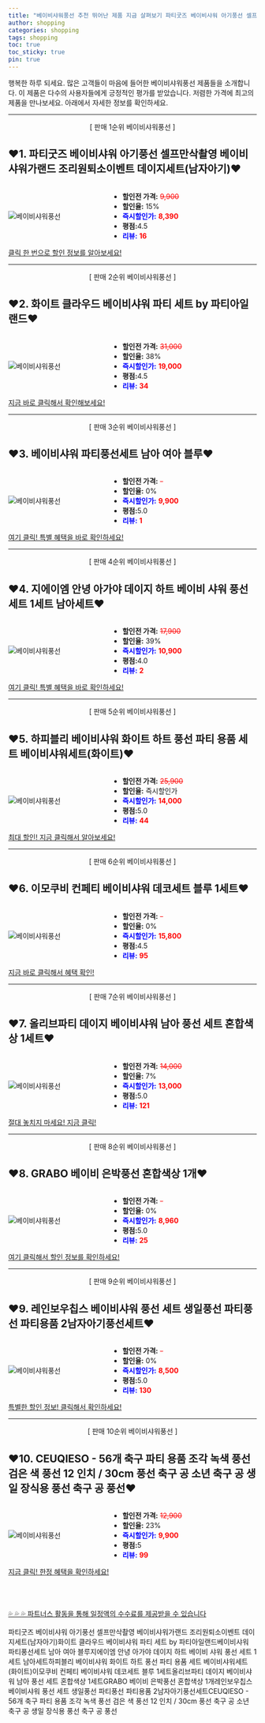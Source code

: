 ```yaml
---
title: "베이비샤워풍선 추천 뛰어난 제품 지금 살펴보기 파티굿즈 베이비샤워 아기풍선 셀프만삭촬영 베이비샤워가랜드"
author: shopping
categories: shopping
tags: shopping
toc: true
toc_sticky: true
pin: true
---
```

행복한 하루 되세요. 많은 고객들이 마음에 들어한 베이비샤워풍선 제품들을 소개합니다. 이 제품은 다수의 사용자들에게 긍정적인 평가를 받았습니다. 저렴한 가격에 최고의 제품을 만나보세요. 아래에서 자세한 정보를 확인하세요.

---
<p class="toplist" style="margin: 0 auto; display: block; width: fit-content;">[ 판매 1순위 베이비샤워풍선 ]</p>

<h2><strong>❤️1. 파티굿즈 베이비샤워 아기풍선 셀프만삭촬영 베이비샤워가랜드 조리원퇴소이벤트 데이지세트(남자아기)❤️</strong></h2>

<div style="display: flex; align-items: center;">
    <div style="flex: 0.4;">
        <img src="https://thumbnail8.coupangcdn.com/thumbnails/remote/230x230ex/image/vendor_inventory/19fc/348ae1557e2caf1b276ba76d0fdd33c3dde8611ce5f255c0568e620212ff.jpg" alt="베이비샤워풍선" style="max-width: 100%;">
    </div>
    <div style="flex: 0.6; margin-left: 10px;">
        <ul>
            <li><strong>할인전 가격:</strong> <del style="color: red;">9,900</del></li>
            <li><strong>할인율:</strong> 15%</li>
            <li><span style='color:blue'><strong>즉시할인가:</strong></span> <span style='color:red'><strong>8,390</strong></span></li>
            <li><strong>평점:</strong>4.5</li>
            <li><span style='color:blue'><strong>리뷰:</strong></span> <span style='color:red'><strong>16</strong></span></li>
        </ul>
    </div>
</div>
<div class="center">
    <a href="https://selin100587001.github.io?lptag=AF9450613&subid=githubio&pageKey=7990430927&traceid=V0-153&itemId=22209708857&vendorItemId=89255800504" class="myButton">
        클릭 한 번으로 할인 정보를 알아보세요!
    </a>
</div>


---
<p class="toplist" style="margin: 0 auto; display: block; width: fit-content;">[ 판매 2순위 베이비샤워풍선 ]</p>

<h2><strong>❤️2. 화이트 클라우드 베이비샤워 파티 세트 by 파티아일랜드❤️</strong></h2>

<div style="display: flex; align-items: center;">
    <div style="flex: 0.4;">
        <img src="https://thumbnail8.coupangcdn.com/thumbnails/remote/230x230ex/image/vendor_inventory/2256/41696f7bb03b1414f0d344ec711d26dfc749df316794d6b0de99ef4e4f13.jpg" alt="베이비샤워풍선" style="max-width: 100%;">
    </div>
    <div style="flex: 0.6; margin-left: 10px;">
        <ul>
            <li><strong>할인전 가격:</strong> <del style="color: red;">31,000</del></li>
            <li><strong>할인율:</strong> 38%</li>
            <li><span style='color:blue'><strong>즉시할인가:</strong></span> <span style='color:red'><strong>19,000</strong></span></li>
            <li><strong>평점:</strong>4.5</li>
            <li><span style='color:blue'><strong>리뷰:</strong></span> <span style='color:red'><strong>34</strong></span></li>
        </ul>
    </div>
</div>
<div class="center">
    <a href="https://selin100587001.github.io?lptag=AF9450613&subid=githubio&pageKey=7265808545&traceid=V0-153&itemId=18517972640&vendorItemId=86262849573" class="myButton">
        지금 바로 클릭해서 확인해보세요!
    </a>
</div>


---
<p class="toplist" style="margin: 0 auto; display: block; width: fit-content;">[ 판매 3순위 베이비샤워풍선 ]</p>

<h2><strong>❤️3. 베이비샤워 파티풍선세트 남아 여아 블루❤️</strong></h2>

<div style="display: flex; align-items: center;">
    <div style="flex: 0.4;">
        <img src="https://thumbnail8.coupangcdn.com/thumbnails/remote/230x230ex/image/vendor_inventory/4aed/a32bfa8e47806fa9676df7d4e9fea5748072009dfb3c66e75c43632e1af6.jpg" alt="베이비샤워풍선" style="max-width: 100%;">
    </div>
    <div style="flex: 0.6; margin-left: 10px;">
        <ul>
            <li><strong>할인전 가격:</strong> <del style="color: red;">-</del></li>
            <li><strong>할인율:</strong> 0%</li>
            <li><span style='color:blue'><strong>즉시할인가:</strong></span> <span style='color:red'><strong>9,900</strong></span></li>
            <li><strong>평점:</strong>5.0</li>
            <li><span style='color:blue'><strong>리뷰:</strong></span> <span style='color:red'><strong>1</strong></span></li>
        </ul>
    </div>
</div>
<div class="center">
    <a href="https://selin100587001.github.io?lptag=AF9450613&subid=githubio&pageKey=8146879525&traceid=V0-153&itemId=23168733697&vendorItemId=90269861274" class="myButton">
        여기 클릭! 특별 혜택을 바로 확인하세요!
    </a>
</div>


---
<p class="toplist" style="margin: 0 auto; display: block; width: fit-content;">[ 판매 4순위 베이비샤워풍선 ]</p>

<h2><strong>❤️4. 지에이엠 안녕 아가야 데이지 하트 베이비 샤워 풍선 세트 1세트 남아세트❤️</strong></h2>

<div style="display: flex; align-items: center;">
    <div style="flex: 0.4;">
        <img src="https://thumbnail6.coupangcdn.com/thumbnails/remote/230x230ex/image/vendor_inventory/3341/212a4ea170115e11984067fec2838f3cb6a01ac853af7ee3707ed4f1c5a5.jpg" alt="베이비샤워풍선" style="max-width: 100%;">
    </div>
    <div style="flex: 0.6; margin-left: 10px;">
        <ul>
            <li><strong>할인전 가격:</strong> <del style="color: red;">17,900</del></li>
            <li><strong>할인율:</strong> 39%</li>
            <li><span style='color:blue'><strong>즉시할인가:</strong></span> <span style='color:red'><strong>10,900</strong></span></li>
            <li><strong>평점:</strong>4.0</li>
            <li><span style='color:blue'><strong>리뷰:</strong></span> <span style='color:red'><strong>2</strong></span></li>
        </ul>
    </div>
</div>
<div class="center">
    <a href="https://selin100587001.github.io?lptag=AF9450613&subid=githubio&pageKey=8028823836&traceid=V0-153&itemId=22443124124&vendorItemId=89487319744" class="myButton">
        여기 클릭! 특별 혜택을 바로 확인하세요!
    </a>
</div>


---
<p class="toplist" style="margin: 0 auto; display: block; width: fit-content;">[ 판매 5순위 베이비샤워풍선 ]</p>

<h2><strong>❤️5. 하피블리 베이비샤워 화이트 하트 풍선 파티 용품 세트 베이비샤워세트(화이트)❤️</strong></h2>

<div style="display: flex; align-items: center;">
    <div style="flex: 0.4;">
        <img src="https://thumbnail6.coupangcdn.com/thumbnails/remote/230x230ex/image/vendor_inventory/ce19/2c099ac76ccd1dbbcec7aa77ee50c89963040af7d35dbd8b111b73a86414.jpg" alt="베이비샤워풍선" style="max-width: 100%;">
    </div>
    <div style="flex: 0.6; margin-left: 10px;">
        <ul>
            <li><strong>할인전 가격:</strong> <del style="color: red;">25,900</del></li>
            <li><strong>할인율:</strong> 즉시할인가</li>
            <li><span style='color:blue'><strong>즉시할인가:</strong></span> <span style='color:red'><strong>14,000</strong></span></li>
            <li><strong>평점:</strong>5.0</li>
            <li><span style='color:blue'><strong>리뷰:</strong></span> <span style='color:red'><strong>44</strong></span></li>
        </ul>
    </div>
</div>
<div class="center">
    <a href="https://selin100587001.github.io?lptag=AF9450613&subid=githubio&pageKey=7339433053&traceid=V0-153&itemId=18860531440&vendorItemId=85990051173" class="myButton">
        최대 할인! 지금 클릭해서 알아보세요!
    </a>
</div>


---
<p class="toplist" style="margin: 0 auto; display: block; width: fit-content;">[ 판매 6순위 베이비샤워풍선 ]</p>

<h2><strong>❤️6. 이모쿠비 컨페티 베이비샤워 데코세트 블루 1세트❤️</strong></h2>

<div style="display: flex; align-items: center;">
    <div style="flex: 0.4;">
        <img src="https://thumbnail9.coupangcdn.com/thumbnails/remote/230x230ex/image/retail/images/1471585846427771-4e0a252d-8504-4a41-8d33-95d3708560f3.JPG" alt="베이비샤워풍선" style="max-width: 100%;">
    </div>
    <div style="flex: 0.6; margin-left: 10px;">
        <ul>
            <li><strong>할인전 가격:</strong> <del style="color: red;">-</del></li>
            <li><strong>할인율:</strong> 0%</li>
            <li><span style='color:blue'><strong>즉시할인가:</strong></span> <span style='color:red'><strong>15,800</strong></span></li>
            <li><strong>평점:</strong>4.5</li>
            <li><span style='color:blue'><strong>리뷰:</strong></span> <span style='color:red'><strong>95</strong></span></li>
        </ul>
    </div>
</div>
<div class="center">
    <a href="https://selin100587001.github.io?lptag=AF9450613&subid=githubio&pageKey=6058180899&traceid=V0-153&itemId=11128874963&vendorItemId=78407489257" class="myButton">
        지금 바로 클릭해서 혜택 확인!
    </a>
</div>


---
<p class="toplist" style="margin: 0 auto; display: block; width: fit-content;">[ 판매 7순위 베이비샤워풍선 ]</p>

<h2><strong>❤️7. 올리브파티 데이지 베이비샤워 남아 풍선 세트 혼합색상 1세트❤️</strong></h2>

<div style="display: flex; align-items: center;">
    <div style="flex: 0.4;">
        <img src="https://thumbnail9.coupangcdn.com/thumbnails/remote/230x230ex/image/retail/images/2450302246925720-06aed852-c07f-4531-ba2b-a0a4134731d8.jpg" alt="베이비샤워풍선" style="max-width: 100%;">
    </div>
    <div style="flex: 0.6; margin-left: 10px;">
        <ul>
            <li><strong>할인전 가격:</strong> <del style="color: red;">14,000</del></li>
            <li><strong>할인율:</strong> 7%</li>
            <li><span style='color:blue'><strong>즉시할인가:</strong></span> <span style='color:red'><strong>13,000</strong></span></li>
            <li><strong>평점:</strong>5.0</li>
            <li><span style='color:blue'><strong>리뷰:</strong></span> <span style='color:red'><strong>121</strong></span></li>
        </ul>
    </div>
</div>
<div class="center">
    <a href="https://selin100587001.github.io?lptag=AF9450613&subid=githubio&pageKey=6801279280&traceid=V0-153&itemId=16055906647&vendorItemId=83259342006" class="myButton">
        절대 놓치지 마세요! 지금 클릭!
    </a>
</div>


---
<p class="toplist" style="margin: 0 auto; display: block; width: fit-content;">[ 판매 8순위 베이비샤워풍선 ]</p>

<h2><strong>❤️8. GRABO 베이비 은박풍선 혼합색상 1개❤️</strong></h2>

<div style="display: flex; align-items: center;">
    <div style="flex: 0.4;">
        <img src="https://thumbnail8.coupangcdn.com/thumbnails/remote/230x230ex/image/retail/images/5036332972002048-6096c951-9f32-4977-b138-2dd4b3016f60.jpg" alt="베이비샤워풍선" style="max-width: 100%;">
    </div>
    <div style="flex: 0.6; margin-left: 10px;">
        <ul>
            <li><strong>할인전 가격:</strong> <del style="color: red;">-</del></li>
            <li><strong>할인율:</strong> 0%</li>
            <li><span style='color:blue'><strong>즉시할인가:</strong></span> <span style='color:red'><strong>8,960</strong></span></li>
            <li><strong>평점:</strong>5.0</li>
            <li><span style='color:blue'><strong>리뷰:</strong></span> <span style='color:red'><strong>25</strong></span></li>
        </ul>
    </div>
</div>
<div class="center">
    <a href="https://selin100587001.github.io?lptag=AF9450613&subid=githubio&pageKey=6639120382&traceid=V0-153&itemId=15169022030&vendorItemId=82390376916" class="myButton">
        여기 클릭해서 할인 정보를 확인하세요!
    </a>
</div>


---
<p class="toplist" style="margin: 0 auto; display: block; width: fit-content;">[ 판매 9순위 베이비샤워풍선 ]</p>

<h2><strong>❤️9. 레인보우칩스 베이비샤워 풍선 세트 생일풍선 파티풍선 파티용품 2남자아기풍선세트❤️</strong></h2>

<div style="display: flex; align-items: center;">
    <div style="flex: 0.4;">
        <img src="https://thumbnail8.coupangcdn.com/thumbnails/remote/230x230ex/image/vendor_inventory/0d0c/cae67ea8706d8d6acbb0ac3c0e4be589c8b316454136cfe564acd278bc1f.jpg" alt="베이비샤워풍선" style="max-width: 100%;">
    </div>
    <div style="flex: 0.6; margin-left: 10px;">
        <ul>
            <li><strong>할인전 가격:</strong> <del style="color: red;">-</del></li>
            <li><strong>할인율:</strong> 0%</li>
            <li><span style='color:blue'><strong>즉시할인가:</strong></span> <span style='color:red'><strong>8,500</strong></span></li>
            <li><strong>평점:</strong>5.0</li>
            <li><span style='color:blue'><strong>리뷰:</strong></span> <span style='color:red'><strong>130</strong></span></li>
        </ul>
    </div>
</div>
<div class="center">
    <a href="https://selin100587001.github.io?lptag=AF9450613&subid=githubio&pageKey=6685404957&traceid=V0-153&itemId=15431280137&vendorItemId=82650960878" class="myButton">
        특별한 할인 정보! 클릭해서 확인하세요!
    </a>
</div>


---
<p class="toplist" style="margin: 0 auto; display: block; width: fit-content;">[ 판매 10순위 베이비샤워풍선 ]</p>

<h2><strong>❤️10. CEUQIESO - 56개 축구 파티 용품 조각 녹색 풍선 검은 색 풍선 12 인치 / 30cm 풍선 축구 공 소년 축구 공 생일 장식용 풍선 축구 공 풍선❤️</strong></h2>

<div style="display: flex; align-items: center;">
    <div style="flex: 0.4;">
        <img src="https://thumbnail7.coupangcdn.com/thumbnails/remote/230x230ex/image/vendor_inventory/3ee8/4753a35707ac12ff9dc18e061a77e493c8f24135ebcfd696f759439befdf.jpg" alt="베이비샤워풍선" style="max-width: 100%;">
    </div>
    <div style="flex: 0.6; margin-left: 10px;">
        <ul>
            <li><strong>할인전 가격:</strong> <del style="color: red;">12,900</del></li>
            <li><strong>할인율:</strong> 23%</li>
            <li><span style='color:blue'><strong>즉시할인가:</strong></span> <span style='color:red'><strong>9,900</strong></span></li>
            <li><strong>평점:</strong>5</li>
            <li><span style='color:blue'><strong>리뷰:</strong></span> <span style='color:red'><strong>99</strong></span></li>
        </ul>
    </div>
</div>
<div class="center">
    <a href="https://selin100587001.github.io?lptag=AF9450613&subid=githubio&pageKey=8194806015&traceid=V0-153&itemId=23466257607&vendorItemId=90492842829" class="myButton">
        지금 클릭! 한정 혜택을 확인하세요!
    </a>
</div>

<br><br><br>[💦 💦 💦 파트너스 활동을 통해 일정액의 수수료를 제공받을 수 있습니다](https://link.coupang.com/a/bcpT2c)<br><br>파티굿즈 베이비샤워 아기풍선 셀프만삭촬영 베이비샤워가랜드 조리원퇴소이벤트 데이지세트(남자아기)화이트 클라우드 베이비샤워 파티 세트 by 파티아일랜드베이비샤워 파티풍선세트 남아 여아 블루지에이엠 안녕 아가야 데이지 하트 베이비 샤워 풍선 세트 1세트 남아세트하피블리 베이비샤워 화이트 하트 풍선 파티 용품 세트 베이비샤워세트(화이트)이모쿠비 컨페티 베이비샤워 데코세트 블루 1세트올리브파티 데이지 베이비샤워 남아 풍선 세트 혼합색상 1세트GRABO 베이비 은박풍선 혼합색상 1개레인보우칩스 베이비샤워 풍선 세트 생일풍선 파티풍선 파티용품 2남자아기풍선세트CEUQIESO - 56개 축구 파티 용품 조각 녹색 풍선 검은 색 풍선 12 인치 / 30cm 풍선 축구 공 소년 축구 공 생일 장식용 풍선 축구 공 풍선